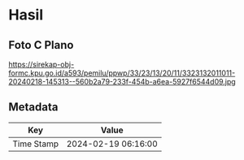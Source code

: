 # Hasil

## Foto C Plano

https://sirekap-obj-formc.kpu.go.id/a593/pemilu/ppwp/33/23/13/20/11/3323132011011-20240218-145313--560b2a79-233f-454b-a6ea-5927f6544d09.jpg


## Metadata

| Key        | Value               |
| ---------- | ------------------- |
| Time Stamp | 2024-02-19 06:16:00 |



